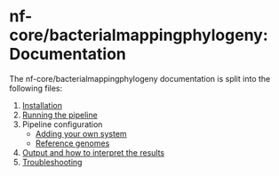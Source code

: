 # nf-core/bacterialmappingphylogeny: Documentation

The nf-core/bacterialmappingphylogeny documentation is split into the following files:

1. [Installation](installation.md)
2. [Running the pipeline](usage.md)
3. Pipeline configuration
    * [Adding your own system](configuration/adding_your_own.md)
    * [Reference genomes](configuration/reference_genomes.md)
4. [Output and how to interpret the results](output.md)
5. [Troubleshooting](troubleshooting.md)
